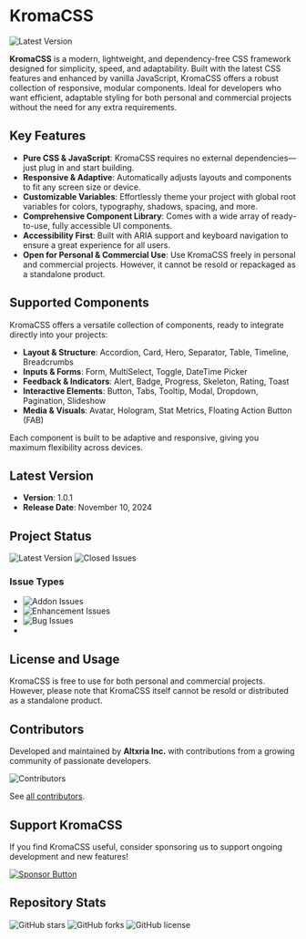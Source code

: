 # KromaCSS

![Latest Version](https://img.shields.io/github/v/release/altxriainc/kromacss)

**KromaCSS** is a modern, lightweight, and dependency-free CSS framework designed for simplicity, speed, and adaptability. Built with the latest CSS features and enhanced by vanilla JavaScript, KromaCSS offers a robust collection of responsive, modular components. Ideal for developers who want efficient, adaptable styling for both personal and commercial projects without the need for any extra requirements.

## Key Features

- **Pure CSS & JavaScript**: KromaCSS requires no external dependencies—just plug in and start building.
- **Responsive & Adaptive**: Automatically adjusts layouts and components to fit any screen size or device.
- **Customizable Variables**: Effortlessly theme your project with global root variables for colors, typography, shadows, spacing, and more.
- **Comprehensive Component Library**: Comes with a wide array of ready-to-use, fully accessible UI components.
- **Accessibility First**: Built with ARIA support and keyboard navigation to ensure a great experience for all users.
- **Open for Personal & Commercial Use**: Use KromaCSS freely in personal and commercial projects. However, it cannot be resold or repackaged as a standalone product.

## Supported Components

KromaCSS offers a versatile collection of components, ready to integrate directly into your projects:

- **Layout & Structure**: Accordion, Card, Hero, Separator, Table, Timeline, Breadcrumbs
- **Inputs & Forms**: Form, MultiSelect, Toggle, DateTime Picker
- **Feedback & Indicators**: Alert, Badge, Progress, Skeleton, Rating, Toast
- **Interactive Elements**: Button, Tabs, Tooltip, Modal, Dropdown, Pagination, Slideshow
- **Media & Visuals**: Avatar, Hologram, Stat Metrics, Floating Action Button (FAB)

Each component is built to be adaptive and responsive, giving you maximum flexibility across devices.

## Latest Version

- **Version**: 1.0.1
- **Release Date**: November 10, 2024

## Project Status

![Latest Version](https://img.shields.io/github/v/release/altxriainc/kromacss)
![Closed Issues](https://img.shields.io/github/issues-closed/altxriainc/kromacss)

### Issue Types
- ![Addon Issues](https://img.shields.io/github/issues/altxriainc/kromacss/addon)
- ![Enhancement Issues](https://img.shields.io/github/issues/altxriainc/kromacss/enhancement)
- ![Bug Issues](https://img.shields.io/github/issues/altxriainc/kromacss/bug)
- 
## License and Usage

KromaCSS is free to use for both personal and commercial projects. However, please note that KromaCSS itself cannot be resold or distributed as a standalone product.

## Contributors

Developed and maintained by **Altxria Inc.** with contributions from a growing community of passionate developers.

![Contributors](https://contrib.rocks/image?repo=altxriainc/kromacss)

See [all contributors](https://github.com/altxriainc/kromacss/graphs/contributors).

## Support KromaCSS

If you find KromaCSS useful, consider sponsoring us to support ongoing development and new features!

[![Sponsor Button](https://img.shields.io/badge/Sponsor-KromaCSS-blue)](#)

## Repository Stats

![GitHub stars](https://img.shields.io/github/stars/altxriainc/kromacss?style=social)
![GitHub forks](https://img.shields.io/github/forks/altxriainc/kromacss?style=social)
![GitHub license](https://img.shields.io/github/license/altxriainc/kromacss)
